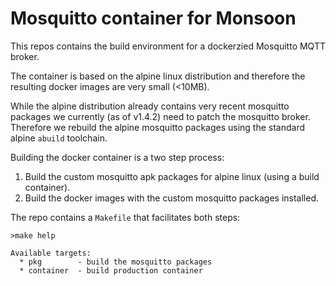 Mosquitto container for Monsoon
===============================
This repos contains the build environment for a dockerzied Mosquitto MQTT broker.

The container is based on the alpine linux distribution and therefore the resulting docker images are very small (<10MB).

While the alpine distribution already contains very recent mosquitto packages we currently (as of v1.4.2) need to patch the mosquitto broker.
Therefore we rebuild the alpine mosquitto packages using the standard alpine `abuild` toolchain.

Building the docker container is a two step process:

 1. Build the custom mosquitto apk packages for alpine linux (using a build container).
 2. Build the docker images with the custom mosquitto packages installed.

The repo contains a `Makefile` that facilitates both steps:

```
>make help

Available targets:
  * pkg        - build the mosquitto packages
  * container  - build production container
```